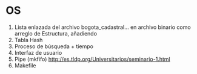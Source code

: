 # OS

1. Lista enlazada del archivo bogota_cadastral... en archivo binario como arreglo de Estructura, añadiendo
2. Tabla Hash
3. Proceso de búsqueda + tiempo
4. Interfaz de usuario
5. Pipe (mkfifo) http://es.tldp.org/Universitarios/seminario-1.html
6. Makefile 
